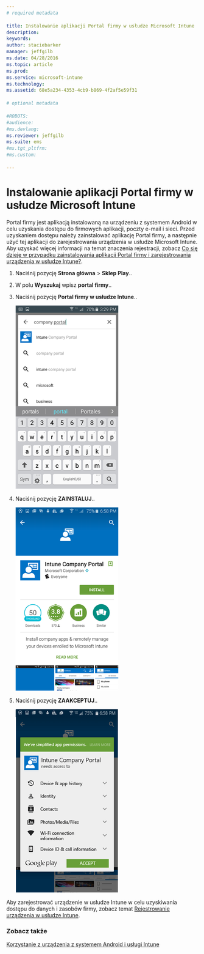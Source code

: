 ```yaml
---
# required metadata

title: Instalowanie aplikacji Portal firmy w usłudze Microsoft Intune | Microsoft Intune
description:
keywords:
author: staciebarker
manager: jeffgilb
ms.date: 04/28/2016
ms.topic: article
ms.prod:
ms.service: microsoft-intune
ms.technology:
ms.assetid: 68e5a234-4353-4cb9-b869-4f2af5e59f31

# optional metadata

#ROBOTS:
#audience:
#ms.devlang:
ms.reviewer: jeffgilb
ms.suite: ems
#ms.tgt_pltfrm:
#ms.custom:

---
```



# Instalowanie aplikacji Portal firmy w usłudze Microsoft Intune

Portal firmy jest aplikacją instalowaną na urządzeniu z systemem Android w celu uzyskania dostępu do firmowych aplikacji, poczty e-mail i sieci.  Przed uzyskaniem dostępu należy zainstalować aplikację Portal firmy, a następnie użyć tej aplikacji do zarejestrowania urządzenia w usłudze Microsoft Intune. Aby uzyskać więcej informacji na temat znaczenia rejestracji, zobacz [Co się dzieje w przypadku zainstalowania aplikacji Portal firmy i zarejestrowania urządzenia w usłudze Intune?](what-happens-if-you-install-the-company-portal-app-and-enroll-your-device-in-intune-android.md).

1.  Naciśnij pozycję **Strona główna** &gt; **Sklep Play**..

2.  W polu **Wyszukaj** wpisz **portal firmy**..

3.  Naciśnij pozycję **Portal firmy w usłudze Intune**..

    ![android-search-company-portal](./media/and-cpinstall-1-search-cp.png)

4.  Naciśnij pozycję **ZAINSTALUJ**..

    ![android-install-company-portal](./media/and-cpinstall-2-install.png)

5.  Naciśnij pozycję **ZAAKCEPTUJ**..

    ![android-accept-company-portal-terms](./media/and-cpinstall-3-cp-accept.png)

Aby zarejestrować urządzenie w usłudze Intune w celu uzyskiwania dostępu do danych i zasobów firmy, zobacz temat [Rejestrowanie urządzenia w usłudze Intune](enroll-your-device-in-Intune-android.md).

### Zobacz także
[Korzystanie z urządzenia z systemem Android i usługi Intune](using-your-android-device-with-intune.md)

<!--HONumber=May16_HO1-->



